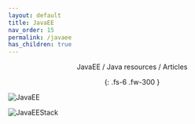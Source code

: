 ```yaml
---
layout: default
title: JavaEE
nav_order: 15
permalink: /javaee
has_children: true
---
```

<div align="center" markdown="1">
JavaEE / Java resources / Articles

{: .fs-6 .fw-300 }
</div>

![JavaEE](https://i.stack.imgur.com/GeZBS.png)

![JavaEEStack](https://i.stack.imgur.com/CybGj.png)
